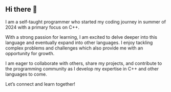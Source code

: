 ## Hi there 👋

I am a self-taught programmer who started my coding journey in summer of 2024 with a primary focus on C++. 

With a strong passion for learning, I am excited to delve deeper into this language and eventually expand into other languages. I enjoy tackling complex problems and challenges which also provide me with an opportunity for growth. 

I am eager to collaborate with others, share my projects, and contribute to the programming community as I develop my expertise in C++ and other languages to come. 

Let’s connect and learn together!

<!--
**nemcica/nemcica** is a ✨ _special_ ✨ repository because its `README.md` (this file) appears on your GitHub profile.

Here are some ideas to get you started:

- 🔭 I’m currently working on ...
- 🌱 I’m currently learning ...
- 👯 I’m looking to collaborate on ...
- 🤔 I’m looking for help with ...
- 💬 Ask me about ...
- 📫 How to reach me: ...
- 😄 Pronouns: ...
- ⚡ Fun fact: ...
-->

